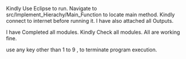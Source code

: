 Kindly Use Eclipse to run. Navigate to src/Implement_Hierachy/Main_Function to locate main method. Kindly connect to internet before running it. I have also attached all Outputs.

I have Completed all modules. Kindly Check all modules. All are working fine.

use any key other than 1 to 9 , to terminate program execution. 
